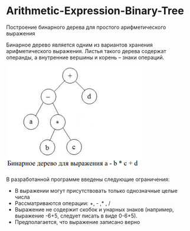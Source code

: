 # Arithmetic-Expression-Binary-Tree
Построение бинарного дерева для простого арифметического выражения

Бинарное дерево является одним из вариантов хранения арифметического выражения. Листья такого дерева содержат операнды, а внутренние вершины и корень – знаки операций.

![](https://github.com/NovozhilovAY/Arithmetic-Expression-Binary-Tree/blob/adb4c92000e8412b1161e3dd4cfdd7f15b9f4da9/tree.PNG)

В разработанной программе введены следующие ограничения:
*  В выражении могут присутствовать только однозначные целые числа
* Рассматриваются операции: +, - ,* , /
* Выражение не содержит скобок и унарных знаков (например, выражение
-6+5, следует писать в виде 0-6+5).
* Предполагается, что выражение записано верно
